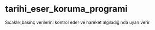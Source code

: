 # tarihi_eser_koruma_programi
 Sıcaklık,basınç verilerini kontrol eder ve hareket algıladığında uyarı verir
